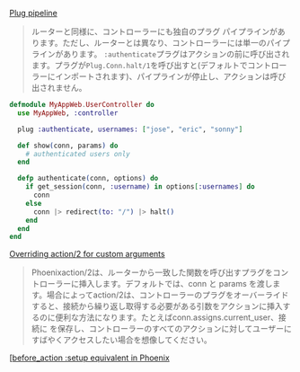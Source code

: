 [Plug pipeline](https://hexdocs.pm/phoenix/Phoenix.Controller.html#module-plug-pipeline)

> ルーターと同様に、コントローラーにも独自のプラグ パイプラインがあります。ただし、ルーターとは異なり、コントローラーには単一のパイプラインがあります。
> `:authenticate`プラグはアクションの前に呼び出されます。プラグが`Plug.Conn.halt/1`を呼び出すと(デフォルトでコントローラーにインポートされます)、パイプラインが停止し、アクションは呼び出されません。

```elixir
defmodule MyAppWeb.UserController do
  use MyAppWeb, :controller

  plug :authenticate, usernames: ["jose", "eric", "sonny"]

  def show(conn, params) do
    # authenticated users only
  end

  defp authenticate(conn, options) do
    if get_session(conn, :username) in options[:usernames] do
      conn
    else
      conn |> redirect(to: "/") |> halt()
    end
  end
end
```

[Overriding action/2 for custom arguments](https://hexdocs.pm/phoenix/Phoenix.Controller.html#module-overriding-action-2-for-custom-arguments)

> Phoenixaction/2は、ルーターから一致した関数を呼び出すプラグをコントローラーに挿入します。デフォルトでは、conn と params を渡します。場合によってaction/2は、コントローラーのプラグをオーバーライドすると、接続から繰り返し取得する必要がある引数をアクションに挿入するのに便利な方法になります。たとえばconn.assigns.current_user、接続に を保存し、コントローラーのすべてのアクションに対してユーザーにすばやくアクセスしたい場合を想像してください。

[[before_action :setup equivalent in Phoenix](https://stackoverflow.com/questions/46829496/before-action-setup-equivalent-in-phoenix)
